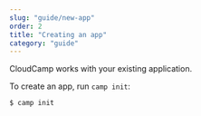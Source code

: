 ```yaml
---
slug: "guide/new-app"
order: 2
title: "Creating an app"
category: "guide"
---
```


CloudCamp works with your existing application.

To create an app, run `camp init`:

```bash
$ camp init
```
